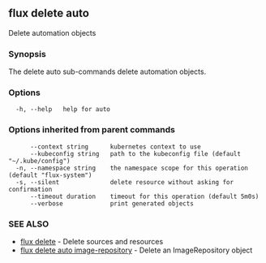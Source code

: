 ## flux delete auto

Delete automation objects

### Synopsis

The delete auto sub-commands delete automation objects.

### Options

```
  -h, --help   help for auto
```

### Options inherited from parent commands

```
      --context string      kubernetes context to use
      --kubeconfig string   path to the kubeconfig file (default "~/.kube/config")
  -n, --namespace string    the namespace scope for this operation (default "flux-system")
  -s, --silent              delete resource without asking for confirmation
      --timeout duration    timeout for this operation (default 5m0s)
      --verbose             print generated objects
```

### SEE ALSO

* [flux delete](flux_delete.md)	 - Delete sources and resources
* [flux delete auto image-repository](flux_delete_auto_image-repository.md)	 - Delete an ImageRepository object

